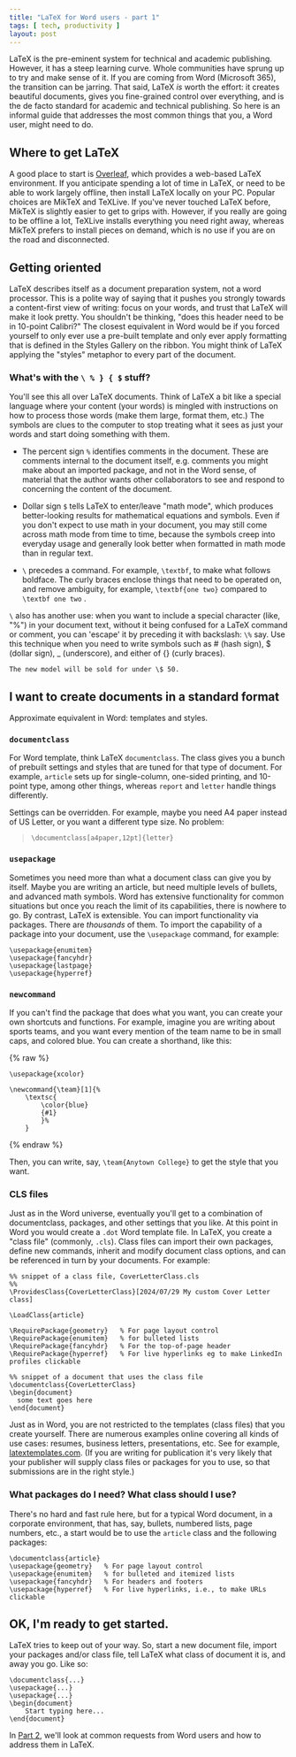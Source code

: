 ```yaml
---
title: "LaTeX for Word users - part 1"
tags: [ tech, productivity ]
layout: post
---
```


LaTeX is the pre-eminent system for technical and academic publishing. 
However, it has a steep learning curve. Whole communities have sprung up to try and make sense of it. 
If you are coming from Word (Microsoft 365), the transition can be jarring. 
That said, LaTeX *is* worth the effort: it creates beautiful
documents, gives you fine-grained control over everything, and is the de facto standard for academic and technical publishing.
So here is an informal guide that addresses the most common things that you, a Word user, might need to do. 

## Where to get LaTeX
A good place to start is [Overleaf](https://www.overleaf.com), which provides a web-based LaTeX environment.
If you anticipate spending a lot of time in LaTeX, or need to be able to work largely 
offline, then install LaTeX locally on your PC. Popular choices are MikTeX and TeXLive. 
If you've never touched LaTeX before, MikTeX is slightly easier to get to grips with. 
However, if you really are going to be offline a lot, TeXLive installs everything you need 
right away, whereas MikTeX prefers to install pieces on demand, which is no use if you are on the road and disconnected.

## Getting oriented
LaTeX describes itself as a document preparation system, not a word processor. 
This is a polite way of saying that it pushes you strongly towards a content-first 
view of writing: focus on your words, and trust that LaTeX will make it look pretty.
You shouldn't be thinking, "does this header need to be in 10-point Calibri?" 
The closest equivalent in Word would be if you forced yourself to only ever use a pre-built template
and only ever apply formatting that is defined in the Styles Gallery on the ribbon. 
You might think of LaTeX applying the "styles" metaphor to every part of the document.

### What's with the `\ % } { $` stuff?
You'll see this all over LaTeX documents. Think of LaTeX a bit like a special language where your content (your words) is mingled with instructions on how to process those words (make them large, format them, etc.) The symbols are clues to the computer to stop
treating what it sees as just your words and start doing something with them. 

 - The percent sign `%` identifies comments in the document. These are comments internal to the document itself, e.g.
comments you might make about an imported package, and not in the Word sense, of material that the author wants
other collaborators to see and respond to concerning the content of the document.

 - Dollar sign `$` tells LaTeX to enter/leave "math mode", which produces better-looking 
results for mathematical equations and symbols.
 Even if you don't expect to use math in your document, you may still come across math mode from time to time, because the symbols
 creep into everyday usage and generally look better when formatted in math mode than in regular text. 

 - `\` precedes a command. For example, `\textbf`, to make what follows boldface. 
The curly braces enclose things that need to be operated on, and remove ambiguity, 
for example, `\textbf{one two}` compared to `\textbf one two` .

`\` also has another use: when you want to include a special character (like, "%") in your document text, without it being confused 
for a LaTeX command or comment, you can 'escape' it by preceding it with backslash: `\%` say. Use this technique when you need to write
symbols such as # (hash sign), $ (dollar sign), _ (underscore), and either of {} (curly braces).

```
The new model will be sold for under \$ 50.
``` 
 
## I want to create documents in a standard format
Approximate equivalent in Word: templates and styles.

### `documentclass`
For Word template, think LaTeX `documentclass`. The class gives you a bunch of prebuilt settings and styles 
that are tuned for that type of document. For example, `article` sets up for single-column, one-sided printing, 
and 10-point type, among other things, whereas `report` and `letter` handle things differently. 

Settings can be overridden. For example, maybe you need A4 paper instead of US Letter, 
or you want a different type size. No problem:

> `\documentclass[a4paper,12pt]{letter}`

### `usepackage`
Sometimes you need more than what a document class can give you by itself. Maybe you are writing an article, 
but need multiple levels of bullets, and advanced math symbols. Word has extensive functionality for common situations
but once you reach the limit of its capabilities, there is nowhere to go. By contrast, LaTeX is extensible. You can import
 functionality via packages. There are *thousands* of them. To import the capability of a package into your document, use 
the `\usepackage` command, for example:

``` 
\usepackage{enumitem}
\usepackage{fancyhdr}
\usepackage{lastpage}
\usepackage{hyperref}
```

### `newcommand`
If you can't find the package that does what you want, you can create your own shortcuts and functions. For example, 
imagine you are writing about sports teams, and you want every mention of the team name to be in small caps, 
and colored blue. You can create a shorthand, like this:

{% raw %}
```
\usepackage{xcolor}

\newcommand{\team}[1]{%
    \textsc{
        \color{blue}
        {#1}
        }%
    }
```

{% endraw %}

Then, you can write, say, `\team{Anytown College}` to get the style that you want.

### CLS files
Just as in the Word universe, eventually you'll get to a combination of documentclass, packages, and other settings that 
you like. At this point in Word you would create a `.dot` Word template file. In LaTeX, you create a "class file" (commonly, `.cls`).
Class files can import their own packages, define new commands, inherit and modify document class options, and can be referenced
in turn by your documents. For example:

```
%% snippet of a class file, CoverLetterClass.cls
%%
\ProvidesClass{CoverLetterClass}[2024/07/29 My custom Cover Letter class]

\LoadClass{article}

\RequirePackage{geometry}   % For page layout control
\RequirePackage{enumitem}   % for bulleted lists
\RequirePackage{fancyhdr}   % For the top-of-page header
\RequirePackage{hyperref}   % For live hyperlinks eg to make LinkedIn profiles clickable
```

```
%% snippet of a document that uses the class file
\documentclass{CoverLetterClass}
\begin{document}
  some text goes here
\end{document}
```  

Just as in Word, you are not restricted to the templates (class files) that you create yourself. There are numerous examples
online covering all kinds of use cases: resumes, business letters, presentations, etc. See for example, [latextemplates.com](https://www.latextemplates.com/).
 (If you are writing for publication it's very likely that your publisher will supply class files or packages for you 
 to use, so that submissions are in the right style.)

### What packages do I need? What class should I use?
There's no hard and fast rule here, but for a typical Word document, in a corporate environment, that has, say, bullets, numbered lists, page numbers, etc., a start would be to use the `article` class and the following packages:

```
\documentclass{article}
\usepackage{geometry}   % For page layout control
\usepackage{enumitem}   % for bulleted and itemized lists
\usepackage{fancyhdr}   % For headers and footers
\usepackage{hyperref}   % For live hyperlinks, i.e., to make URLs clickable
```

## OK, I'm ready to get started. 
LaTeX tries to keep out of your way. So, start a new document file, import your packages and/or class file, 
tell LaTeX what class of document it is, and away you go. Like so:

```
\documentclass{...}
\usepackage{...}
\usepackage{...}
\begin{document}
	Start typing here...
\end{document}	
```


In [Part 2](LaTeX-for-Word-users-part-2.html), we'll look at common requests from Word users and how to address them in LaTeX.


